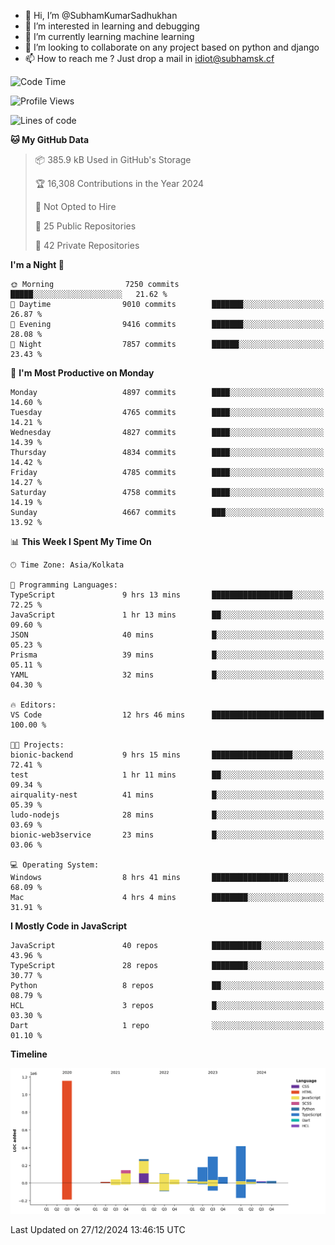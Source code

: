 - 👋 Hi, I’m @SubhamKumarSadhukhan
- 👀 I’m interested in learning and debugging
- 🌱 I’m currently learning machine learning
- 💞️ I’m looking to collaborate on any project based on python and django
- 📫 How to reach me ?
      Just drop a mail in idiot@subhamsk.cf

<!---
SubhamKumarSadhukhan/SubhamKumarSadhukhan is a ✨ special ✨ repository because its `README.md` (this file) appears on your GitHub profile.
You can click the Preview link to take a look at your changes.
--->


<!--START_SECTION:waka-->
![Code Time](http://img.shields.io/badge/Code%20Time-2%2C689%20hrs%2026%20mins-blue)

![Profile Views](http://img.shields.io/badge/Profile%20Views-0-blue)

![Lines of code](https://img.shields.io/badge/From%20Hello%20World%20I%27ve%20Written-2.9%20million%20lines%20of%20code-blue)

**🐱 My GitHub Data** 

> 📦 385.9 kB Used in GitHub's Storage 
 > 
> 🏆 16,308 Contributions in the Year 2024
 > 
> 🚫 Not Opted to Hire
 > 
> 📜 25 Public Repositories 
 > 
> 🔑 42 Private Repositories 
 > 
**I'm a Night 🦉** 

```text
🌞 Morning                7250 commits        █████░░░░░░░░░░░░░░░░░░░░   21.62 % 
🌆 Daytime                9010 commits        ███████░░░░░░░░░░░░░░░░░░   26.87 % 
🌃 Evening                9416 commits        ███████░░░░░░░░░░░░░░░░░░   28.08 % 
🌙 Night                  7857 commits        ██████░░░░░░░░░░░░░░░░░░░   23.43 % 
```
📅 **I'm Most Productive on Monday** 

```text
Monday                   4897 commits        ████░░░░░░░░░░░░░░░░░░░░░   14.60 % 
Tuesday                  4765 commits        ████░░░░░░░░░░░░░░░░░░░░░   14.21 % 
Wednesday                4827 commits        ████░░░░░░░░░░░░░░░░░░░░░   14.39 % 
Thursday                 4834 commits        ████░░░░░░░░░░░░░░░░░░░░░   14.42 % 
Friday                   4785 commits        ████░░░░░░░░░░░░░░░░░░░░░   14.27 % 
Saturday                 4758 commits        ████░░░░░░░░░░░░░░░░░░░░░   14.19 % 
Sunday                   4667 commits        ███░░░░░░░░░░░░░░░░░░░░░░   13.92 % 
```


📊 **This Week I Spent My Time On** 

```text
🕑︎ Time Zone: Asia/Kolkata

💬 Programming Languages: 
TypeScript               9 hrs 13 mins       ██████████████████░░░░░░░   72.25 % 
JavaScript               1 hr 13 mins        ██░░░░░░░░░░░░░░░░░░░░░░░   09.60 % 
JSON                     40 mins             █░░░░░░░░░░░░░░░░░░░░░░░░   05.23 % 
Prisma                   39 mins             █░░░░░░░░░░░░░░░░░░░░░░░░   05.11 % 
YAML                     32 mins             █░░░░░░░░░░░░░░░░░░░░░░░░   04.30 % 

🔥 Editors: 
VS Code                  12 hrs 46 mins      █████████████████████████   100.00 % 

🐱‍💻 Projects: 
bionic-backend           9 hrs 15 mins       ██████████████████░░░░░░░   72.41 % 
test                     1 hr 11 mins        ██░░░░░░░░░░░░░░░░░░░░░░░   09.34 % 
airquality-nest          41 mins             █░░░░░░░░░░░░░░░░░░░░░░░░   05.39 % 
ludo-nodejs              28 mins             █░░░░░░░░░░░░░░░░░░░░░░░░   03.69 % 
bionic-web3service       23 mins             █░░░░░░░░░░░░░░░░░░░░░░░░   03.06 % 

💻 Operating System: 
Windows                  8 hrs 41 mins       █████████████████░░░░░░░░   68.09 % 
Mac                      4 hrs 4 mins        ████████░░░░░░░░░░░░░░░░░   31.91 % 
```

**I Mostly Code in JavaScript** 

```text
JavaScript               40 repos            ███████████░░░░░░░░░░░░░░   43.96 % 
TypeScript               28 repos            ████████░░░░░░░░░░░░░░░░░   30.77 % 
Python                   8 repos             ██░░░░░░░░░░░░░░░░░░░░░░░   08.79 % 
HCL                      3 repos             █░░░░░░░░░░░░░░░░░░░░░░░░   03.30 % 
Dart                     1 repo              ░░░░░░░░░░░░░░░░░░░░░░░░░   01.10 % 
```



**Timeline**

![Lines of Code chart](https://raw.githubusercontent.com/SubhamKumarSadhukhan/SubhamKumarSadhukhan/main/assets/bar_graph.png)


 Last Updated on 27/12/2024 13:46:15 UTC
<!--END_SECTION:waka-->
